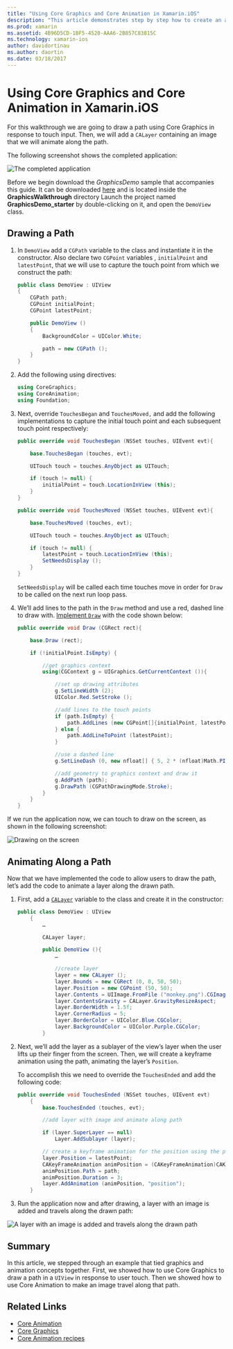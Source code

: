 ```yaml
---
title: "Using Core Graphics and Core Animation in Xamarin.iOS"
description: "This article demonstrates step by step how to create an application that uses Core Graphics and Core Animation. It shows how to draw on the screen in response to user touch as well as how to animate an image to travel along a path."
ms.prod: xamarin
ms.assetid: 4B96D5CD-1BF5-4520-AAA6-2B857C83815C
ms.technology: xamarin-ios
author: davidortinau
ms.author: daortin
ms.date: 03/18/2017
---
```


# Using Core Graphics and Core Animation in Xamarin.iOS

For this walkthrough we are going to draw a path using Core Graphics in response to touch input. Then, we will add a `CALayer` containing an image that we will animate along the path.

The following screenshot shows the completed application:

![The completed application](graphics-animation-walkthrough-images/00-final-app.png)

Before we begin download the *GraphicsDemo* sample that accompanies this guide. It can be downloaded [here](/samples/xamarin/ios-samples/graphicsandanimation) and is located inside the **GraphicsWalkthrough** directory Launch the project named **GraphicsDemo_starter** by double-clicking on it, and open the `DemoView` class.

## Drawing a Path

1. In `DemoView` add a `CGPath` variable to the class and instantiate it in the constructor. Also declare two `CGPoint` variables , `initialPoint` and `latestPoint`, that we will use to capture the touch point from which we construct the path:

    ```csharp
    public class DemoView : UIView
    {
        CGPath path;
        CGPoint initialPoint;
        CGPoint latestPoint;

        public DemoView ()
        {
            BackgroundColor = UIColor.White;

            path = new CGPath ();
        }
    }
    ```

2. Add the following using directives:

    ```csharp
    using CoreGraphics;
    using CoreAnimation;
    using Foundation;
    ```

3. Next, override `TouchesBegan` and `TouchesMoved,` and add the following implementations to capture the initial touch point and each subsequent touch point respectively:

    ```csharp
    public override void TouchesBegan (NSSet touches, UIEvent evt){

        base.TouchesBegan (touches, evt);

        UITouch touch = touches.AnyObject as UITouch;

        if (touch != null) {
            initialPoint = touch.LocationInView (this);
        }
    }

    public override void TouchesMoved (NSSet touches, UIEvent evt){

        base.TouchesMoved (touches, evt);

        UITouch touch = touches.AnyObject as UITouch;

        if (touch != null) {
            latestPoint = touch.LocationInView (this);
            SetNeedsDisplay ();
        }
    }
    ```

    `SetNeedsDisplay` will be called each time touches move in order for `Draw` to be called on the next run loop pass.

4. We’ll add lines to the path in the `Draw` method and use a red, dashed line to draw with. [Implement `Draw`](~/ios/platform/graphics-animation-ios/core-graphics.md) with the code shown below:

    ```csharp
    public override void Draw (CGRect rect){

        base.Draw (rect);

        if (!initialPoint.IsEmpty) {

            //get graphics context
            using(CGContext g = UIGraphics.GetCurrentContext ()){

                //set up drawing attributes
                g.SetLineWidth (2);
                UIColor.Red.SetStroke ();

                //add lines to the touch points
                if (path.IsEmpty) {
                    path.AddLines (new CGPoint[]{initialPoint, latestPoint});
                } else {
                    path.AddLineToPoint (latestPoint);
                }

                //use a dashed line
                g.SetLineDash (0, new nfloat[] { 5, 2 * (nfloat)Math.PI });

                //add geometry to graphics context and draw it
                g.AddPath (path);
                g.DrawPath (CGPathDrawingMode.Stroke);
            }
        }
    }
    ```

If we run the application now, we can touch to draw on the screen, as shown in the following screenshot:

![Drawing on the screen](graphics-animation-walkthrough-images/01-path.png)

## Animating Along a Path

Now that we have implemented the code to allow users to draw the path, let’s add the code to animate a layer along the drawn path.

1. First, add a [`CALayer`](~/ios/platform/graphics-animation-ios/core-animation.md) variable to the class and create it in the constructor:

    ```csharp
    public class DemoView : UIView
        {
            …

            CALayer layer;

            public DemoView (){
                …

                //create layer
                layer = new CALayer ();
                layer.Bounds = new CGRect (0, 0, 50, 50);
                layer.Position = new CGPoint (50, 50);
                layer.Contents = UIImage.FromFile ("monkey.png").CGImage;
                layer.ContentsGravity = CALayer.GravityResizeAspect;
                layer.BorderWidth = 1.5f;
                layer.CornerRadius = 5;
                layer.BorderColor = UIColor.Blue.CGColor;
                layer.BackgroundColor = UIColor.Purple.CGColor;
            }
    ```

2. Next, we’ll add the layer as a sublayer of the view’s layer when the user lifts up their finger from the screen. Then, we will create a keyframe animation using the path, animating the layer’s `Position`.

    To accomplish this we need to override the `TouchesEnded` and add the following code:

    ```csharp
    public override void TouchesEnded (NSSet touches, UIEvent evt)
        {
            base.TouchesEnded (touches, evt);

            //add layer with image and animate along path

            if (layer.SuperLayer == null)
                Layer.AddSublayer (layer);

            // create a keyframe animation for the position using the path
            layer.Position = latestPoint;
            CAKeyFrameAnimation animPosition = (CAKeyFrameAnimation)CAKeyFrameAnimation.FromKeyPath ("position");
            animPosition.Path = path;
            animPosition.Duration = 3;
            layer.AddAnimation (animPosition, "position");
        }
    ```

3. Run the application now and after drawing, a layer with an image is added and travels along the drawn path:

![A layer with an image is added and travels along the drawn path](graphics-animation-walkthrough-images/00-final-app.png)

## Summary

In this article, we stepped through an example that tied graphics and animation concepts together. First, we showed how to use Core Graphics to draw a path in a `UIView` in response to user touch. Then we showed how to use Core Animation to make an image travel along that path.

## Related Links

- [Core Animation](~/ios/platform/graphics-animation-ios/core-animation.md)
- [Core Graphics](~/ios/platform/graphics-animation-ios/core-graphics.md)
- [Core Animation recipes](https://github.com/xamarin/recipes/tree/master/Recipes/ios/animation/coreanimation)